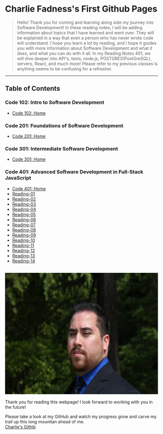 # Charlie Fadness's First Github Pages

> Hello! Thank you for coming and learning along side my journey into Software Development! In these reading notes, I will be adding information about topics that I have learned and went over. They will be explained in a way that even a person who has never wrote code will understand. I hope you learn a lot by reading, and I hope it guides you with more information about Software Development and what it does, and what you can do with it all. In my Reading Notes 401, we will dive deeper into API's, tests, node.js, POSTGRES(PostGreSQL), servers, React, and much more! Please refer to my previous classes is anything seems to be confusing for a refresher.

---

## Table of Contents

### Code 102: Intro to Software Development

- [Code 102: Home](https://fadnesscharlie.github.io/reading-notes/102)

### Code 201: Foundations of Software Development

- [Code 201: Home](https://fadnesscharlie.github.io/reading-notes/201)

### Code 301: Intermediate Software Development

- [Code 301: Home](https://fadnesscharlie.github.io/reading-notes/301)

### Code 401: Advanced Software Development in Full-Stack JavaScript

- [Code 401: Home](https://fadnesscharlie.github.io/reading-notes/401)
- [Reading-01](read-01)
- [Reading-02](read-02)
- [Reading-03](read-03)
- [Reading-04](read-04)
- [Reading-05](read-05)
- [Reading-06](read-06)
- [Reading-07](read-07)
- [Reading-08](read-08)
- [Reading-09](read-09)
- [Reading-10](read-10)
- [Reading-11](read-11)
- [Reading-12](read-12)
- [Reading-13](read-13)
- [Reading-14](read-14)


<br>
<img src="../images/Profile-Pic.JPG" width="600" height="400">

Thank you for reading this webpage! I look forward to working with you in the future!  

Please take a look at my GitHub and watch my progress grow and carve my trail up this long mountian ahead of me.  
[Charlie's Githib](https://github.com/fadnesscharlie)
